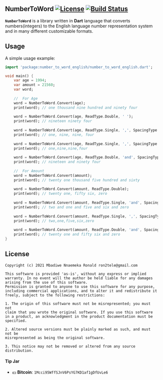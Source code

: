 ## NumberToWord [![License](https://img.shields.io/badge/license-MIT-blue.svg)](https://github.com/Ron4fun/number_to_word_english/blob/master/LICENSE) [![Build Status](https://travis-ci.org/Ron4fun/number_to_word_english.svg?branch=master)](https://travis-ci.org/Ron4fun/number_to_word_english)

**`NumberToWord`** is a library written in **Dart** language that converts numbers(integers) to the English language number representation system and in many different customizable formats.

## Usage

A simple usage example:

```dart
import 'package:number_to_word_english/number_to_word_english.dart';

void main() {
    var age = 1994;
    var amount = 21560;
    var word;
    
    //  For Age
    word = NumberToWord.Convert(age);
    print(word); // one thousand nine hundred and ninety four
    
    word = NumberToWord.Convert(age, ReadType.Double, ' ');
    print(word); // nineteen ninety four
    
    word = NumberToWord.Convert(age, ReadType.Single, ',', SpacingType.Right);
    print(word); // one, nine, nine, four
    
    word = NumberToWord.Convert(age, ReadType.Single, ',', SpacingType.NoWrap);
    print(word); // one,nine,nine,four
    
    word = NumberToWord.Convert(age, ReadType.Double, 'and', SpacingType.Both);
    print(word); // nineteen and ninety four
    
    //  For Amount
    word = NumberToWord.Convert(amount);
    print(word); // twenty one thousand five hundred and sixty
    
    word = NumberToWord.Convert(amount, ReadType.Double);
    print(word); // twenty one, fifty six, zero
    
    word = NumberToWord.Convert(amount, ReadType.Single, 'and', SpacingType.Both);
    print(word); // two and one and five and six and zero
    
    word = NumberToWord.Convert(amount, ReadType.Single, ',', SpacingType.NoWrap);
    print(word); // two,one,five,six,zero
    
    word = NumberToWord.Convert(amount, ReadType.Double, 'and', SpacingType.Both);
    print(word); // twenty one and fifty six and zero
}
```
License
----------
    Copyright (c) 2021 Mbadiwe Nnaemeka Ronald ron2tele@gmail.com

    This software is provided 'as-is', without any express or implied
    warranty. In no event will the author be held liable for any damages
    arising from the use of this software.
    Permission is granted to anyone to use this software for any purpose,
    including commercial applications, and to alter it and redistribute it
    freely, subject to the following restrictions:
    
    1. The origin of this software must not be misrepresented; you must not
    claim that you wrote the original software. If you use this software
    in a product, an acknowledgment in the product documentation must be
    specified.
    
    2. Altered source versions must be plainly marked as such, and must not be
    misrepresented as being the original software.
    
    3. This notice may not be removed or altered from any source distribution.
        
     
#### Tip Jar
* :dollar: **Bitcoin**: `1Mcci95WffSJnV6PsYG7KD1af1gDfUvLe6`

